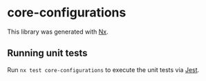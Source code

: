 # core-configurations

This library was generated with [Nx](https://nx.dev).

## Running unit tests

Run `nx test core-configurations` to execute the unit tests via [Jest](https://jestjs.io).
